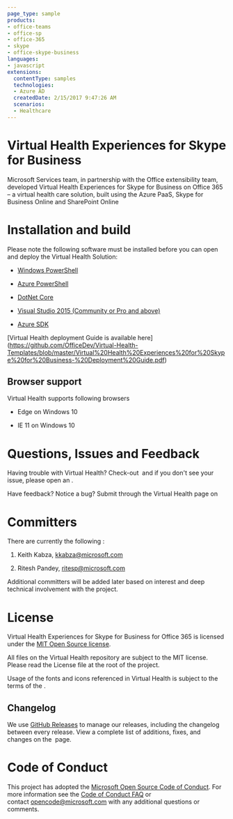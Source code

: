 ```yaml
---
page_type: sample
products:
- office-teams
- office-sp
- office-365
- skype
- office-skype-business
languages:
- javascript
extensions:
  contentType: samples
  technologies:
  - Azure AD
  createdDate: 2/15/2017 9:47:26 AM
  scenarios:
  - Healthcare
---
```

﻿Virtual Health Experiences for Skype for Business
=================================================

Microsoft Services team, in partnership with the Office extensibility team,
developed Virtual Health Experiences for Skype for Business on Office 365 – a
virtual health care solution, built using the Azure PaaS, Skype for Business Online and
SharePoint Online

Installation and build
======================

Please note the following software must be installed before you can open and
deploy the Virtual Health Solution:

-   [Windows
    PowerShell](https://www.microsoft.com/en-us/download/details.aspx?id=50395)

-   [Azure PowerShell](http://go.microsoft.com/?linkid=9811175)

-   [DotNet Core](https://www.microsoft.com/net/core#windows)

-   [Visual Studio 2015 (Community or Pro and
    above)](https://www.visualstudio.com/en-us/products/vs-2015-product-editions.aspx?wt.mc_id=github_microsoft_mattercenter)

-   [Azure SDK](https://go.microsoft.com/fwlink/?LinkId=518003&clcid=0x409)

[Virtual Health deployment Guide is available here] (https://github.com/OfficeDev/Virtual-Health-Templates/blob/master/Virtual%20Health%20Experiences%20for%20Skype%20for%20Business-%20Deployment%20Guide.pdf)

Browser support
---------------

Virtual Health supports following browsers

-   Edge on Windows 10

-   IE 11 on Windows 10

Questions, Issues and Feedback
==============================

Having trouble with Virtual Health? Check-out  and if you don't see your issue,
please open an .

Have feedback? Notice a bug? Submit through the Virtual Health page on 

Committers
==========

There are currently the following :

1.  Keith Kabza, <kkabza@microsoft.com>

2.  Ritesh Pandey, <ritesp@microsoft.com>

Additional committers will be added later based on interest and deep technical
involvement with the project.

License
=======

Virtual Health Experiences for Skype for Business for Office 365 is licensed
under the [MIT Open Source license](http://opensource.org/licenses/MIT).

All files on the Virtual Health repository are subject to the MIT license.
Please read the License file at the root of the project.

Usage of the fonts and icons referenced in Virtual Health is subject to the
terms of the .

Changelog
---------

We use [GitHub Releases](https://github.com/blog/1547-release-your-software) to
manage our releases, including the changelog between every release. View a
complete list of additions, fixes, and changes on the  page.

Code of Conduct
===============

This project has adopted the [Microsoft Open Source Code of
Conduct](https://opensource.microsoft.com/codeofconduct/). For more information
see the [Code of Conduct
FAQ](https://opensource.microsoft.com/codeofconduct/faq/) or
contact <opencode@microsoft.com> with any additional questions or comments.
